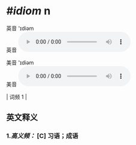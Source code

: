 # ***\#idiom*** n
英音 'ɪdiəm  
英音
<audio src="./media/idiom-B.aac" controls="controls"></audio>

美音 'ɪdiəm  
美音
<audio src="./media/idiom.aac" controls="controls"></audio>



| 词频 1 |  

英文释义
---
### 1.*高义频：* **[C] 习语；成语**  


